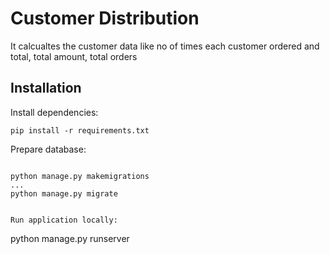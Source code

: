 # Customer Distribution
It calcualtes the customer data like no of times each customer ordered and total, total amount, total orders

## Installation

Install dependencies:

```
pip install -r requirements.txt

```

Prepare database:

```

python manage.py makemigrations 
...
python manage.py migrate
```


```

Run application locally:

```
python manage.py runserver
```
